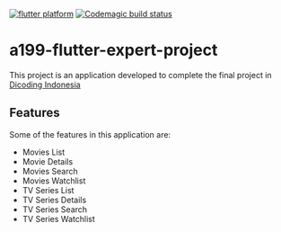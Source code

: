 [![flutter platform](https://img.shields.io/badge/Platform-Flutter-yellow.svg)](https://flutter.io)
[![Codemagic build status](https://api.codemagic.io/apps/61daed77d700444e7189af82/61daed77d700444e7189af81/status_badge.svg)](https://codemagic.io/apps/61daed77d700444e7189af82/61daed77d700444e7189af81/latest_build)

# a199-flutter-expert-project

This project is an application developed to complete the final project in [Dicoding Indonesia](https://www.dicoding.com/)

## Features

Some of the features in this application are:
- Movies List
- Movie Details
- Movies Search
- Movies Watchlist
- TV Series List
- TV Series Details
- TV Series Search
- TV Series Watchlist